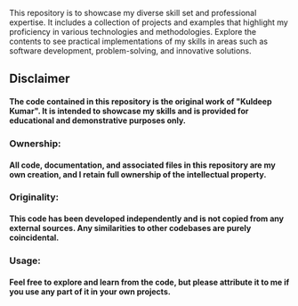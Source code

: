 This repository is to showcase my diverse skill set and professional expertise. It includes a collection of projects and examples that highlight my proficiency in various technologies and methodologies. Explore the contents to see practical implementations of my skills in areas such as software development, problem-solving, and innovative solutions.

## Disclaimer
#### The code contained in this repository is the original work of "Kuldeep Kumar". It is intended to showcase my skills and is provided for educational and demonstrative purposes only.

### Ownership: 
#### All code, documentation, and associated files in this repository are my own creation, and I retain full ownership of the intellectual property.

### Originality: 
#### This code has been developed independently and is not copied from any external sources. Any similarities to other codebases are purely coincidental.

### Usage:
#### Feel free to explore and learn from the code, but please attribute it to me if you use any part of it in your own projects.
